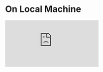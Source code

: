 # On Local Machine

<div
  style={{
    position: 'relative',
    paddingBottom: '64.63195691202873%',
    marginBottom: '20px',
    height: 0
  }}
>
  <iframe
    src="https://www.loom.com/embed/4c9ba39d325e4be38b3d1b9e17ce01f8"
    frameborder="0"
    allowFullScreen="true"
    webkitallowfullscreen="true"
    mozallowfullscreen="true"
    style={{
      position: 'absolute',
      top: 0,
      left: 0,
      width: '100%',
      height: '100%'
    }}
  />
</div>

As an example we are going to run through the steps to get the Next Steps Journey project running in your web browser.

1. Start the gateway and microservices

```shell
nf start
```

2. Start a webserver e.g journeys

```shell
nx run journeys:serve
```

3. In your local browser navigate to [http://localhost:4100](http://localhost:4100)

Here is a list of the webservers:

| App                       | Shell command                                     | URL                                            |
| ------------------------- | ------------------------------------------------- | ---------------------------------------------- |
| Gateway and Microservices | `nf start`                                        |                                                |
| Journeys                  | `nx run journeys:serve:development --inspect-brk` | [http://localhost:4100](http://localhost:4100) |
| Journeys Admin            | `nx run journeys:serve:development`               | [http://localhost:4200](http://localhost:4200) |
| Watch                     | `nx run watch:serve:development --inspect-brk`    | [http://localhost:4300](http://localhost:4300) |
| Docs                      | `nx run docs:serve`                               | [http://localhost:3000](http://localhost:3000) |

In the above commands, the `--inspect-brk` parameters are optional; you need to use this parameter if you want to be able to use the debugger in your browser (Google Chrome).
(There are further steps to be done to set up debugging in your browser; they can be found in [the Wiki](https://docs.google.com/document/d/1PVgOARHEgtT6eYM7_DgfyJtdROSaRwvds9ZIm7Oakj8/edit?tab=t.0) under [How to setup debugging in React](https://docs.google.com/document/d/1YHxyeKl4ibiXTQHiFkioNTCExWqtBS2UbV_12_SioOE/edit?tab=t.0#heading=h.28eawu8dqvab).)
